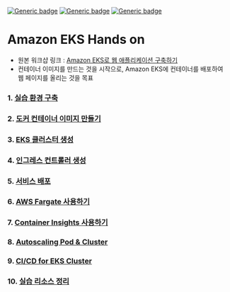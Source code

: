 [![Generic badge](https://img.shields.io/badge/language-English-orange.svg)](https://github.com/seochan2/amazon-eks-hands-on)
[![Generic badge](https://img.shields.io/badge/language-Korean-blue.svg)](https://github.com/sghaha/amazon-eks-hands-on)
[![Generic badge](https://img.shields.io/badge/language-Korean(v2)-blue.svg)](https://github.com/seochan2/amazon-eks-hands-on/blob/main/README-kr.md)

# Amazon EKS Hands on
- 원본 워크샵 링크 : [Amazon EKS로 웹 애플리케이션 구축하기](https://aws-eks-web-application.workshop.aws/)
- 컨테이너 이미지를 만드는 것을 시작으로, Amazon EKS에 컨테이너를 배포하여 웹 페이지를 올리는 것을 목표

### 1. [실습 환경 구축](https://github.com/seochan2/amazon-eks-hands-on/blob/main/document/setting-kr.md)
### 2. [도커 컨테이너 이미지 만들기](https://github.com/seochan2/amazon-eks-hands-on/blob/main/document/container-kr.md)
### 3. [EKS 클러스터 생성](https://github.com/seochan2/amazon-eks-hands-on/blob/main/document/eks-cluster-kr.md)
### 4. [인그레스 컨트롤러 생성](https://github.com/seochan2/amazon-eks-hands-on/blob/main/document/ingress-controller-kr.md)
### 5. [서비스 배포](https://github.com/seochan2/amazon-eks-hands-on/blob/main/document/deploy-service-kr.md)
### 6. [AWS Fargate 사용하기](https://github.com/seochan2/amazon-eks-hands-on/blob/main/document/fargate-kr.md)
### 7. [Container Insights 사용하기](https://github.com/seochan2/amazon-eks-hands-on/blob/main/document/monitoring-kr.md)
### 8. [Autoscaling Pod & Cluster](https://github.com/seochan2/amazon-eks-hands-on/blob/main/document/scaling-kr.md)
### 9. [CI/CD for EKS Cluster](https://github.com/seochan2/amazon-eks-hands-on/blob/main/document/cicd-kr.md)
### 10. [실습 리소스 정리](https://github.com/seochan2/amazon-eks-hands-on/blob/main/document/cleanup-kr.md)
